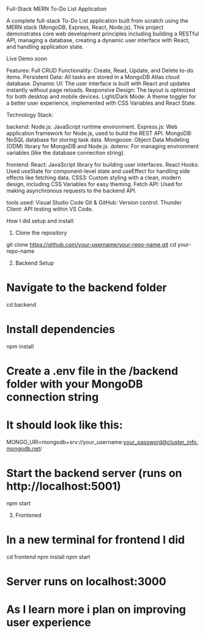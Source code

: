 Full-Stack MERN To-Do List Application

A complete full-stack To-Do List application built from scratch using the MERN stack (MongoDB, Express, React, Node.js). This project demonstrates core web development principles including building a RESTful API, managing a database, creating a dynamic user interface with React, and handling application state.

Live Demo soon

Features: 
Full CRUD Functionality: Create, Read, Update, and Delete to-do items.
Persistent Data: All tasks are stored in a MongoDB Atlas cloud database.
Dynamic UI: The user interface is built with React and updates instantly without page reloads.
Responsive Design: The layout is optimized for both desktop and mobile devices.
Light/Dark Mode: A theme toggler for a better user experience, implemented with CSS Variables and React State.


Technology Stack:

backend: Node.js: JavaScript runtime environment.
Express.js: Web application framework for Node.js, used to build the REST API.
MongoDB: NoSQL database for storing task data.
Mongoose: Object Data Modeling (ODM) library for MongoDB and Node.js.
dotenv: For managing environment variables (like the database connection string).

frontend: 
React: JavaScript library for building user interfaces.
React Hooks: Used useState for component-level state and useEffect for handling side effects like fetching data.
CSS3: Custom styling with a clean, modern design, including CSS Variables for easy theming.
Fetch API: Used for making asynchronous requests to the backend API.

tools used: 
Visual Studio Code
Git & GitHub: Version control.
Thunder Client: API testing within VS Code.


How I did setup and install:

1. Clone the repository

git clone https://github.com/your-username/your-repo-name.git
cd your-repo-name

2. Backend Setup

# Navigate to the backend folder
cd backend

# Install dependencies
npm install

# Create a .env file in the /backend folder with your MongoDB connection string
# It should look like this:
MONGO_URI=mongodb+srv://your_username:your_password@cluster_info.mongodb.net/

# Start the backend server (runs on http://localhost:5001)
npm start

3. Frontened

# In a new terminal for frontend I did

cd frontend
npm install
npm start

# Server runs on localhost:3000
# As I learn more i plan on improving user experience  